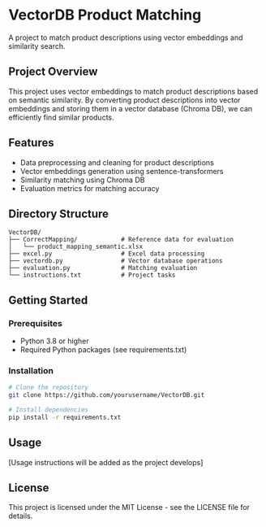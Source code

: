 # VectorDB Product Matching

A project to match product descriptions using vector embeddings and similarity search.

## Project Overview

This project uses vector embeddings to match product descriptions based on semantic similarity. By converting product descriptions into vector embeddings and storing them in a vector database (Chroma DB), we can efficiently find similar products.

## Features

- Data preprocessing and cleaning for product descriptions
- Vector embeddings generation using sentence-transformers
- Similarity matching using Chroma DB
- Evaluation metrics for matching accuracy

## Directory Structure

```
VectorDB/
├── CorrectMapping/            # Reference data for evaluation
│   └── product_mapping_semantic.xlsx
├── excel.py                   # Excel data processing
├── vectordb.py                # Vector database operations
├── evaluation.py              # Matching evaluation
└── instructions.txt           # Project tasks
```

## Getting Started

### Prerequisites

- Python 3.8 or higher
- Required Python packages (see requirements.txt)

### Installation

```bash
# Clone the repository
git clone https://github.com/yourusername/VectorDB.git

# Install dependencies
pip install -r requirements.txt
```

## Usage

[Usage instructions will be added as the project develops]

## License

This project is licensed under the MIT License - see the LICENSE file for details.
